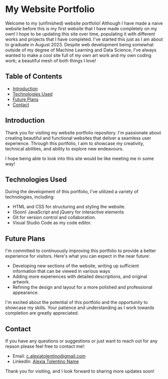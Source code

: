 # My Website Portfolio

Welcome to my (unfinished) website portfolio! Although I have made a naive website before this is my first website that I have made completely on my own!
I hope to be updating this site over time, populating it with different works and projects that I have completed. I've started this just as I am about to graduate in August 2023. Despite web development being somewhat outside of my degree of Machine Learning and Data Science, I've always wanted to make a cool site full of my own art work and my own coding work; a beautiful mesh of both things I love!

## Table of Contents

- [Introduction](#introduction)
- [Technologies Used](#technologies-used)
- [Future Plans](#future-plans)
- [Contact](#contact)

## Introduction

Thank you for visiting my website portfolio repository. I'm passionate about creating beautiful and functional websites that deliver a seamless user experience. Through this portfolio, I aim to showcase my creativity, technical abilities, and ability to explore new endeavours. 

I hope being able to look into this site would be like meeting me in some way!


## Technologies Used

During the development of this portfolio, I've utilized a variety of technologies, including:

- HTML and CSS for structuring and styling the website.
- (Soon) JavaScript and jQuery for interactive elements
- Git for version control and collaboration.
- Visual Studio Code as my code editor. 

## Future Plans

I'm committed to continuously improving this portfolio to provide a better experience for visitors. Here's what you can expect in the near future:

- Developing new sections of the website, writing up sufficient information that can be viewed in various ways
- Adding more experiences with detailed descriptions, and original artwork.
- Refining the design and layout for a more polished and professional appearance.

I'm excited about the potential of this portfolio and the opportunity to showcase my skills. Your patience and understanding as I work towards completion are greatly appreciated.

## Contact

If you have any questions or suggestions or just want to reach out for any reason please feel free to contact me!:

- Email: [c.alexiatolentino@gmail.com](mailto:c.alexiatolentino@gmail.com)
- LinkedIn: [Alexia Tolentino Name](https://www.linkedin.com/in/alexia-tolentino/)

Thank you for visiting, and I look forward to sharing more updates soon!